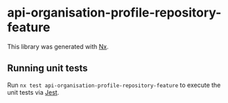 # api-organisation-profile-repository-feature

This library was generated with [Nx](https://nx.dev).

## Running unit tests

Run `nx test api-organisation-profile-repository-feature` to execute the unit tests via [Jest](https://jestjs.io).
